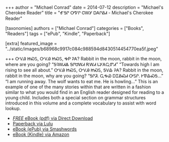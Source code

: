 +++
author = "Michael Conrad"
date = 2014-07-12
description = "Michael's Cherokee Reader"
title = "ᎹᎦᎵ ᎤᏤᎵ ᏣᎳᎩ ᎠᎪᎵᏰᏗ - Michael's Cherokee Reader"

[taxonomies]
authors = ["Michael Conrad"]
categories = ["Books", "Readers"]
tags = ["ePub", "Kindle", "Paperback"]

[extra]
featured_image = "../static/images/b68968c9917c084c988594d8430514454770ea5f.jpeg"

+++
ᏅᏙᎯ ᏥᏍᏚ, ᏅᏙᎯ ᏥᏍᏚ, ᎭᏢ ᎮᎪ? Rabbit in the moon, rabbit in the moon, where are you going? “ᎦᎸᎳᏗᏜ ᎦᎵᏌᎳᏗ ᎡᎳᏗ ᏓᎩᎪᏩᏛᏗ” “Towards high I am rising to see all about.” ᏅᏙᎯ ᏥᏍᏚ, ᏅᏙᎯ ᏥᏍᏚ, ᎦᏙᎲ ᎮᎪ? Rabbit in the moon, rabbit in the moon, why are you going? “ᎦᎵᏘ. ᏩᎭᏯ ᎠᏆᏰᏍᏗ ᎤᏚᎵ. ᎨᏡᎲᏍᎦ...” “I am running away. The wolf wants to eat me. He is howling...” This is an example of one of the many stories within that are written in a fashion similar to what you would find in an English reader designed for reading to a young child. Includes both a special section on grammar structures introduced in this volume and a complete vocabulary to assist with word lookup.

* [*FREE* eBook (pdf) via Direct Download](/pdf-downloads/Michaels-Cherokee-Reader.pdf)
* [Paperback via Lulu](http://www.lulu.com/shop/michael-joyner/michaels-cherokee-reader-%E1%8E%B9%E1%8E%A6%E1%8E%B5-%E1%8E%A4%E1%8F%A4%E1%8E%B5-%E1%8F%A3%E1%8E%B3%E1%8E%A9-%E1%8E%A0%E1%8E%AA%E1%8E%B5%E1%8F%B0%E1%8F%97/paperback/product-21717285.html)
* [eBook (ePub) via Smashwords](https://www.smashwords.com/books/view/457366)
* [eBook (Kindle) via Amazon](https://www.amazon.com/dp/B00LR7UBVS)
